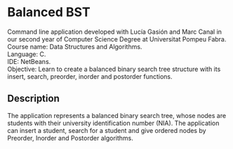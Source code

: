 # Balanced BST

Command line application developed with Lucía Gasión and Marc Canal in our second year of Computer Science Degree at Universitat Pompeu Fabra.  
Course name: Data Structures and Algorithms.  
Language: C.  
IDE: NetBeans.  
Objective: Learn to create a balanced binary search tree structure with its insert, search, preorder, inorder and postorder functions.  

## Description
The application represents a balanced binary search tree, whose nodes are students with their university identification number (NIA).
The application can insert a student, search for a student and give ordered nodes by Preorder, Inorder and Postorder algorithms.
